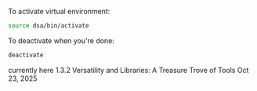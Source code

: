 
To activate virtual environment:
```bash
source dsa/bin/activate
```

To deactivate when you're done:
```bash
deactivate
```


currently here
1.3.2 Versatility and Libraries: A Treasure Trove of Tools
Oct 23, 2025